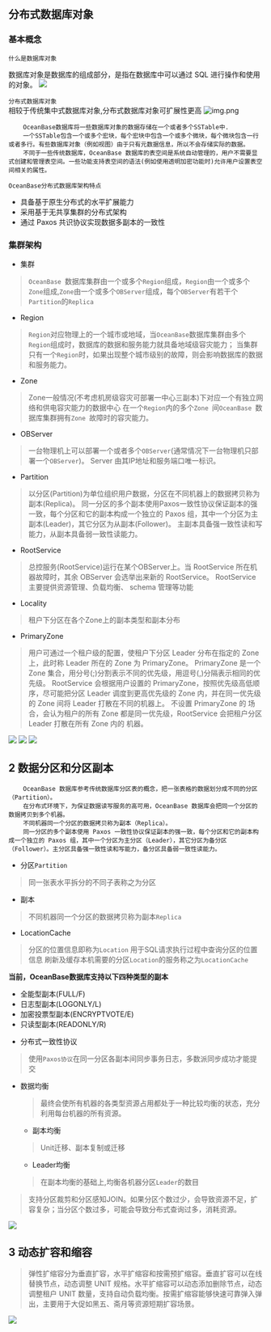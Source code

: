 ## 分布式数据库对象

### 基本概念

`什么是数据库对象`

数据库对象是数据库的组成部分，是指在数据库中可以通过 SQL 进行操作和使用的对象。
![](img/数据库对象.png)

`分布式数据库对象`  
相较于传统集中式数据库对象,分布式数据库对象可扩展性更高
![img.png](img/数据库系统的可扩展性.png)

        OceanBase数据库将一些数据库对象的数据存储在一个或者多个SSTable中.
        一个SSTable包含一个或多个宏块，每个宏块中包含一个或多个微块，每个微块包含一行或者多行。有些数据库对象（例如视图）由于只有元数据信息，所以不会存储实际的数据。
        不同于一些传统数据库，OceanBase 数据库的表空间是系统自动管理的，用户不需要显式创建和管理表空间。一些功能支持表空间的语法(例如使用透明加密功能时)允许用户设置表空间相关的属性。

`OceanBase分布式数据库架构特点`
- 具备基于原生分布式的水平扩展能力
- 采用基于无共享集群的分布式架构
- 通过 Paxos 共识协议实现数据多副本的一致性

### 集群架构

- 集群

>`OceanBase `数据库集群由一个或多个`Region`组成，`Region`由一个或多个`Zone`组成,`Zone`由一个或多个`OBServer`组成，每个`OBServer`有若干个`Partition`的`Replica`

- Region

>`Region`对应物理上的一个城市或地域，当`OceanBase`数据库集群由多个`Region`组成时，数据库的数据和服务能力就具备地域级容灾能力；
> 当集群只有一个`Region`时，如果出现整个城市级别的故障，则会影响数据库的数据和服务能力。

- Zone

> Zone一般情况(不考虑机房级容灾可部署一中心三副本)下对应一个有独立网络和供电容灾能力的数据中心
> 在一个`Region`内的多个`Zone `间`OceanBase `数据库集群拥有`Zone `故障时的容灾能力。

- OBServer

> 一台物理机上可以部署一个或者多个`OBServer`(通常情况下一台物理机只部署一个`OBServer`)。
> Server 由其IP地址和服务端口唯一标识。

- Partition

> 以分区(Partition)为单位组织用户数据，分区在不同机器上的数据拷贝称为副本(Replica)。
> 同一分区的多个副本使用Paxos一致性协议保证副本的强一致，每个分区和它的副本构成一个独立的 Paxos 组，其中一个分区为主副本(Leader)，其它分区为从副本(Follower)。
> 主副本具备强一致性读和写能力，从副本具备弱一致性读能力。

- RootService

> 总控服务(RootService)运行在某个OBServer上。当 RootService 所在机器故障时，其余 OBServer 会选举出来新的 RootService。
> RootService 主要提供资源管理、负载均衡、 schema 管理等功能

- Locality

> 租户下分区在各个Zone上的副本类型和副本分布

- PrimaryZone

> 用户可通过一个租户级的配置，使租户下分区 Leader 分布在指定的 Zone 上，此时称 Leader 所在的 Zone 为 PrimaryZone。
> PrimaryZone 是一个 Zone 集合，用分号(;)分割表示不同的优先级，用逗号(,)分隔表示相同的优先级。
> RootService 会根据用户设置的 PrimaryZone，按照优先级高低顺序，尽可能把分区 Leader 调度到更高优先级的 Zone 内，并在同一优先级的 Zone 间将 Leader 打散在不同的机器上。
> 不设置 PrimaryZone 的 场合，会认为租户的所有 Zone 都是同一优先级，RootService 会把租户分区 Leader 打散在所有 Zone 内的 机器。

![](img/一地三中心三副本.png)
![](img/一地一中心三副本.png)
![](img/三地五中心.png)


## 2 数据分区和分区副本
        OceanBase 数据库参考传统数据库分区表的概念，把一张表格的数据划分成不同的分区（Partition）。
        在分布式环境下，为保证数据读写服务的高可用，OceanBase 数据库会把同一个分区的数据拷贝到多个机器。
        不同机器同一个分区的数据拷贝称为副本（Replica）。
        同一分区的多个副本使用 Paxos 一致性协议保证副本的强一致，每个分区和它的副本构成一个独立的 Paxos 组，其中一个分区为主分区（Leader），其它分区为备分区（Follower）。主分区具备强一致性读和写能力，备分区具备弱一致性读能力。

- 分区`Partition`
> 同一张表水平拆分的不同子表称之为分区

- 副本
> 不同机器同一个分区的数据拷贝称为副本`Replica`

- LocationCache
> 分区的位置信息即称为`Location`
> 用于SQL请求执行过程中查询分区的位置信息
> 刷新及缓存本机需要的分区`Location`的服务称之为`LocationCache`

**当前，OceanBase数据库支持以下四种类型的副本**

* 全能型副本(FULL/F)
* 日志型副本(LOGONLY/L)
* 加密投票型副本(ENCRYPTVOTE/E)
* 只读型副本(READONLY/R)

- 分布式一致性协议
> 使用`Paxos协议`在同一分区各副本间同步事务日志，多数派同步成功才能提交

- 数据均衡
  > 最终会使所有机器的各类型资源占用都处于一种比较均衡的状态，充分利用每台机器的所有资源。
    - 副本均衡
    > Unit迁移、副本复制或迁移
    - Leader均衡
    > 在副本均衡的基础上,均衡各机器分区`Leader`的数目

   

> 支持分区裁剪和分区感知JOIN。如果分区个数过少，会导致资源不足，扩容复杂；当分区个数过多，可能会导致分布式查询过多，消耗资源。

![](img/分区表.png)

## 3 动态扩容和缩容

> 弹性扩缩容分为垂直扩容，水平扩缩容和按需预扩缩容。垂直扩容可以在线替换节点，动态调整 UNIT 规格。水平扩缩容可以动态添加删除节点，动态调整租户 UNIT 数量，支持自动负载均衡。按需扩缩容能够快速可靠弹入弹出，主要用于大促如黑五、斋月等资源短期扩容场景。

![](img/缩容.png)
